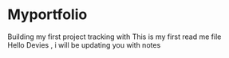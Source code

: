 # Myportfolio
Building my first project tracking with 
This is my first read me file
<br>
Hello Devies , i will be updating you with notes 